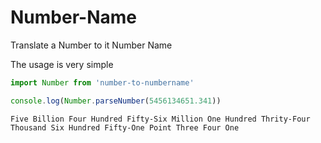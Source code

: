 # Number-Name
Translate a Number to it Number Name

The usage is very simple

``` typescript
import Number from 'number-to-numbername'

console.log(Number.parseNumber(5456134651.341))
```
```text
Five Billion Four Hundred Fifty-Six Million One Hundred Thrity-Four Thousand Six Hundred Fifty-One Point Three Four One
```
